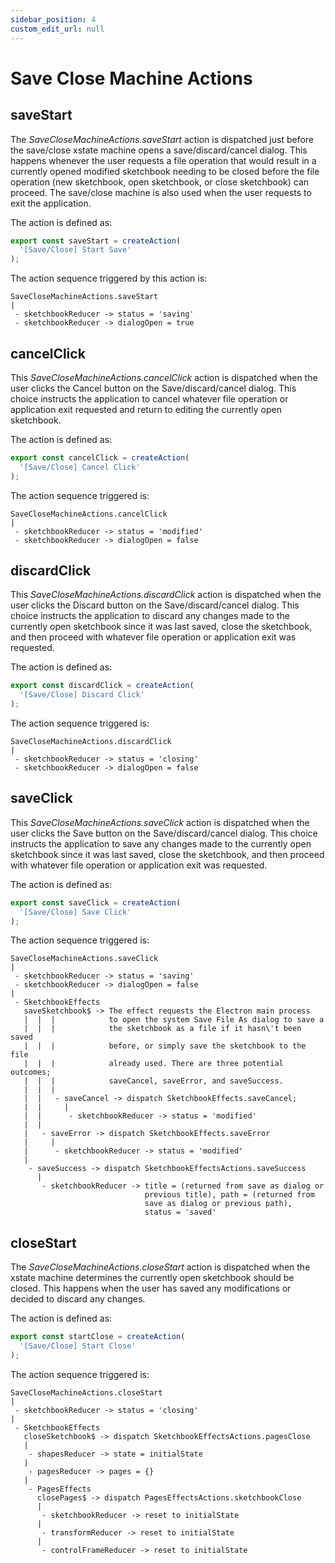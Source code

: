 ```yaml
---
sidebar_position: 4
custom_edit_url: null
---
```


# Save Close Machine Actions

## saveStart

The *SaveCloseMachineActions.saveStart* action is dispatched just before the save/close xstate machine opens a save/discard/cancel dialog. This happens whenever the user requests a file operation that would result in a currently opened modified sketchbook needing to be closed before the file operation (new sketchbook, open sketchbook, or close sketchbook) can proceed. The save/close machine is also used when the user requests to exit the application.

The action is defined as:

```ts
export const saveStart = createAction(
  '[Save/Close] Start Save'
);
```

The action sequence triggered by this action is:

```text
SaveCloseMachineActions.saveStart
|
 - sketchbookReducer -> status = 'saving'
 - sketchbookReducer -> dialogOpen = true
```

## cancelClick

This *SaveCloseMachineActions.cancelClick* action is dispatched when the user clicks the Cancel button on the Save/discard/cancel dialog. This choice instructs the application to cancel whatever file operation or application exit requested and return to editing the currently open sketchbook.

The action is defined as:

```ts
export const cancelClick = createAction(
  '[Save/Close] Cancel Click'
);
```

The action sequence triggered is:

```text
SaveCloseMachineActions.cancelClick
|
 - sketchbookReducer -> status = 'modified'
 - sketchbookReducer -> dialogOpen = false
```

## discardClick

This *SaveCloseMachineActions.discardClick* action is dispatched when the user clicks the Discard button on the Save/discard/cancel dialog. This choice instructs the application to discard any changes made to the currently open sketchbook since it was last saved, close the sketchbook, and then proceed with whatever file operation or application exit was requested.

The action is defined as:

```ts
export const discardClick = createAction(
  '[Save/Close] Discard Click'
);
```

The action sequence triggered is:

```text
SaveCloseMachineActions.discardClick
|
 - sketchbookReducer -> status = 'closing'
 - sketchbookReducer -> dialogOpen = false
```

## saveClick

This *SaveCloseMachineActions.saveClick* action is dispatched when the user clicks the Save button on the Save/discard/cancel dialog. This choice instructs the application to save any changes made to the currently open sketchbook since it was last saved, close the sketchbook, and then proceed with whatever file operation or application exit was requested.

The action is defined as:

```ts
export const saveClick = createAction(
  '[Save/Close] Save Click'
);
```

The action sequence triggered is:

```text
SaveCloseMachineActions.saveClick
|
 - sketchbookReducer -> status = 'saving'
 - sketchbookReducer -> dialogOpen = false
|
 - SketchbookEffects
   saveSketchbook$ -> The effect requests the Electron main process
   |  |  |            to open the system Save File As dialog to save a
   |  |  |            the sketchbook as a file if it hasn\'t been saved
   |  |  |            before, or simply save the sketchbook to the file
   |  |  |            already used. There are three potential outcomes;
   |  |  |            saveCancel, saveError, and saveSuccess.
   |  |  |
   |  |   - saveCancel -> dispatch SketchbookEffects.saveCancel;
   |  |     |
   |  |      - sketchbookReducer -> status = 'modified'
   |  |
   |   - saveError -> dispatch SketchbookEffects.saveError
   |     |
   |      - sketchbookReducer -> status = 'modified'
   |
    - saveSuccess -> dispatch SketchbookEffectsActions.saveSuccess
      |
       - sketchbookReducer -> title = (returned from save as dialog or
                              previous title), path = (returned from
                              save as dialog or previous path),
                              status = 'saved'
```

## closeStart

The *SaveCloseMachineActions.closeStart* action is dispatched when the xstate machine determines the currently open sketchbook should be closed. This happens when the user has saved any modifications or decided to discard any changes.

The action is defined as:

```ts
export const startClose = createAction(
  '[Save/Close] Start Close'
);
```

The action sequence triggered is:

```text
SaveCloseMachineActions.closeStart
|
 - sketchbookReducer -> status = 'closing'
|
 - SketchbookEffects
   closeSketchbook$ -> dispatch SketchbookEffectsActions.pagesClose
   |
    - shapesReducer -> state = initialState
   |
    - pagesReducer -> pages = {}
   |
    - PagesEffects
      closePages$ -> dispatch PagesEffectsActions.sketchbookClose
      |
       - sketchbookReducer -> reset to initialState
      |
       - transformReducer -> reset to initialState
      |
       - controlFrameReducer -> reset to initialState
```

